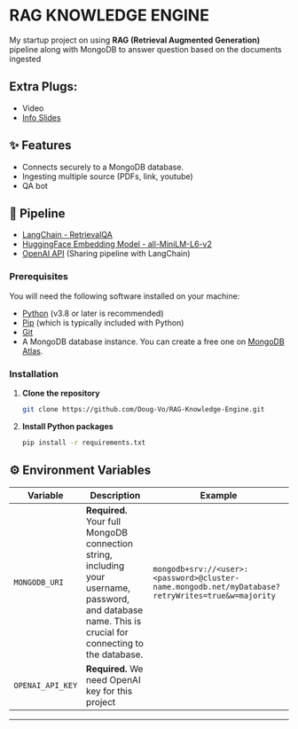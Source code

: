 # RAG KNOWLEDGE ENGINE

My startup project on using **RAG (Retrieval Augmented Generation)** pipeline along with MongoDB to answer question based on the documents ingested

## Extra Plugs:
- Video 
- [Info Slides](https://docs.google.com/presentation/d/1gBh9gEL8tzIML4RIR9M011QN1lgIxafQ/edit?usp=sharing&ouid=101357731019395598793&rtpof=true&sd=true)

## ✨ Features

* Connects securely to a MongoDB database.
* Ingesting multiple source (PDFs, link, youtube)
* QA bot

## 🔧 Pipeline
- [LangChain - RetrievalQA](https://python.langchain.com/api_reference/langchain/chains/langchain.chains.retrieval_qa.base.RetrievalQA.html)
- [HuggingFace Embedding Model - all-MiniLM-L6-v2](https://huggingface.co/sentence-transformers/all-MiniLM-L6-v2)
- [OpenAI API](https://platform.openai.com/docs/overview) (Sharing pipeline with LangChain)


### Prerequisites

You will need the following software installed on your machine:

* [Python](https://www.python.org/) (v3.8 or later is recommended)
* [Pip](https://pip.pypa.io/en/stable/installation/) (which is typically included with Python)
* [Git](https://git-scm.com/)
* A MongoDB database instance. You can create a free one on [MongoDB Atlas](https://www.mongodb.com/cloud/atlas).

### Installation

1.  **Clone the repository**
    ```sh
    git clone https://github.com/Doug-Vo/RAG-Knowledge-Engine.git
    ```

2.  **Install Python packages**
    ```sh
    pip install -r requirements.txt
    ```




## ⚙️ Environment Variables

| Variable         | Description                                                                                                                              | Example                                                                                                  |
| ---------------- | ---------------------------------------------------------------------------------------------------------------------------------------- | -------------------------------------------------------------------------------------------------------- |
| `MONGODB_URI`    | **Required.** Your full MongoDB connection string, including your username, password, and database name. This is crucial for connecting to the database. | `mongodb+srv://<user>:<password>@cluster-name.mongodb.net/myDatabase?retryWrites=true&w=majority` |
| `OPENAI_API_KEY`      | **Required.** We need OpenAI key for this project                                                                          | 

---
